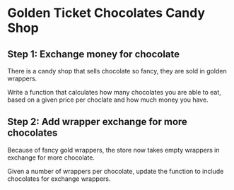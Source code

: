# Golden Ticket Chocolates Candy Shop
## Step 1: Exchange money for chocolate
There is a candy shop that sells chocolate so fancy, they are sold in golden wrappers.

Write a function that calculates how many chocolates you are able to eat, based on a given price per choclate and how much money you have.

## Step 2: Add wrapper exchange for more chocolates
Because of fancy gold wrappers, the store now takes empty wrappers in exchange for more chocolate.

Given a number of  wrappers per chocolate, update the function to include chocolates for exchange wrappers.